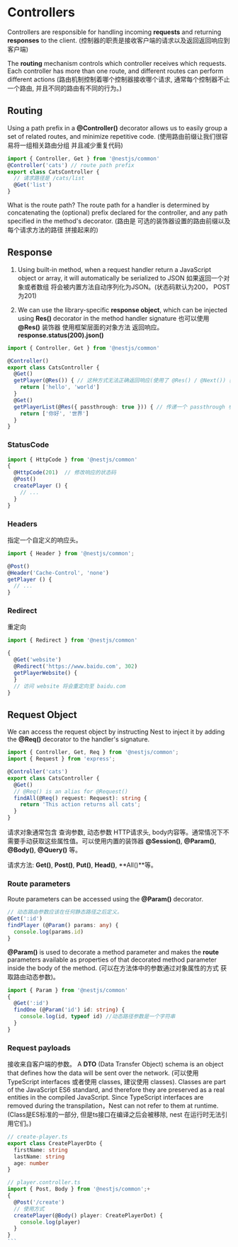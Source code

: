 # Controllers

  Controllers are responsible for handling incoming **requests** and returning **responses** to the client.
  (控制器的职责是接收客户端的请求以及返回返回响应到客户端)

  The **routing** mechanism controls which controller receives which requests. Each controller has more than one route, and different
  routes can perform different actions
  (路由机制控制着哪个控制器接收哪个请求, 通常每个控制器不止一个路由, 并且不同的路由有不同的行为。)

## Routing

  Using a path prefix in a **@Controller()** decorator allows us to easily group a set of related routes, and minimize repetitive code.
  (使用路由前缀让我们很容易将一组相关路由分组 并且减少重复代码)
```ts
import { Controller, Get } from '@nestjs/common'
@Controller('cats') // route path prefix
export class CatsController {
  // 请求路径是 /cats/list
  @Get('list')
}
```
  What is the route path? The route path for a handler is determined by concatenating the (optional) prefix declared for the controller, and any path specified in the method's decorator.
  (路由是 可选的装饰器设置的路由前缀以及 每个请求方法的路径 拼接起来的)

## Response

1. Using built-in method, when a request handler return a JavaScript object or array, it will automatically be serialized to JSON
  如果返回一个对象或者数组 将会被内置方法自动序列化为JSON。(状态码默认为200， POST为201)

2. We can use the library-specific **response object**, which can be injected using **Res()** decorator in the method handler signature 
  也可以使用 **@Res()** 装饰器 使用框架层面的对象方法 返回响应。 **response.status(200).json()**

```ts
import { Controller, Get } from '@nestjs/common'

@Controller()
export class CatsController {
  @Get()
  getPlayer(@Res()) { // 这种方式无法正确返回响应(使用了 @Res() / @Next()) 表明使用了框架层面的返回数据方式, 无法直接返回一个数组
    return ['hello', 'world']
  }
  @Get()
  getPlayerList(@Res({ passthrough: true })) { // 传递一个 passthrough 参数
    return ['你好', '世界']
  }
}
```
### StatusCode

```ts
import { HttpCode } from '@nestjs/common'
{
  @HttpCode(201)  // 修改响应的状态码
  @Post()
  createPlayer () {
    // ...
  }
}
```
### Headers

  指定一个自定义的响应头。
```ts
import { Header } from '@nestjs/common';

@Post()
@Header('Cache-Control', 'none')
getPlayer () {
  // ...
}
```

### Redirect

  重定向
```ts
import { Redirect } from '@nestjs/common'

{
  @Get('website')
  @Redirect('https://www.baidu.com', 302)
  getPlayerWebsite() {
  }
  // 访问 website 将会重定向至 baidu.com
}
```

## Request Object

  We can access the request object by instructing Nest to inject it by adding the **@Req()** decorator to the handler's signature.

```ts
import { Controller, Get, Req } from '@nestjs/common';
import { Request } from 'express';

@Controller('cats')
export class CatsController {
  @Get()
  // @Req() is an alias for @Request()
  findAll(@Req() request: Request): string {
    return 'This action returns all cats';
  }
}
```
  请求对象通常包含 查询参数, 动态参数 HTTP请求头, body内容等。通常情况下不需要手动获取这些属性值。可以使用内置的装饰器
  **@Session()**, **@Param()**, **@Body()**, **@Query()** 等。

  请求方法: **Get()**, **Post()**, **Put()**, **Head()**, **All()**等。

### Route parameters

  Route parameters can be accessed using the **@Param()** decorator.

```ts
// 动态路由参数应该在任何静态路径之后定义。
@Get(':id')
findPlayer (@Param() params: any) {
  console.log(params.id)
}
```
  **@Param()** is used to decorate a method parameter and makes the **route** parameters available as properties of that decorated method parameter inside the body of the method. (可以在方法体中的参数通过对象属性的方式 获取路由动态参数)。

```ts
import { Param } from '@nestjs/common'
{
  @Get(':id')
  findOne (@Param('id') id: string) {
    console.log(id, typeof id) //动态路径参数是一个字符串
  }
}
```

### Request payloads

  接收来自客户端的参数。
  A **DTO** (Data Transfer Object) schema is an object that defines how the data will be sent over the network. (可以使用 TypeScript interfaces
  或者使用 classes, 建议使用 classes). Classes are part of the JavaScript ES6 standard, and therefore they are preserved as a real entities in the
  compiled JavaScript. Since TypeScript interfaces are removed during the transpilation，Nest can not refer to them at runtime. 
  (Class是ES标准的一部分, 但是ts接口在编译之后会被移除, nest 在运行时无法引用它们。)

````ts
// create-player.ts
export class CreatePlayerDto {
  firstName: string
  lastName: string
  age: number
}

// player.controller.ts
import { Post, Body } from '@nestjs/common';+
{
  @Post('/create')
  // 使用方式
  createPlayer(@Body() player: CreatePlayerDot) {
    console.log(player)
  }
}
```